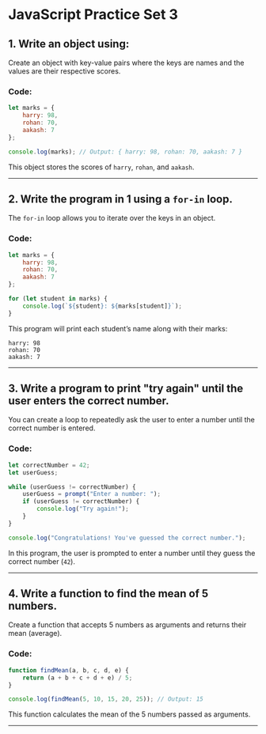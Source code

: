 # JavaScript Practice Set 3

## 1. Write an object using:
Create an object with key-value pairs where the keys are names and the values are their respective scores.

### Code:
```javascript
let marks = {
    harry: 98,
    rohan: 70,
    aakash: 7
};

console.log(marks); // Output: { harry: 98, rohan: 70, aakash: 7 }
```

This object stores the scores of `harry`, `rohan`, and `aakash`.

---

## 2. Write the program in 1 using a `for-in` loop.
The `for-in` loop allows you to iterate over the keys in an object.

### Code:
```javascript
let marks = {
    harry: 98,
    rohan: 70,
    aakash: 7
};

for (let student in marks) {
    console.log(`${student}: ${marks[student]}`);
}
```

This program will print each student’s name along with their marks:
```
harry: 98
rohan: 70
aakash: 7
```

---

## 3. Write a program to print "try again" until the user enters the correct number.

You can create a loop to repeatedly ask the user to enter a number until the correct number is entered.

### Code:
```javascript
let correctNumber = 42;
let userGuess;

while (userGuess != correctNumber) {
    userGuess = prompt("Enter a number: ");
    if (userGuess != correctNumber) {
        console.log("Try again!");
    }
}

console.log("Congratulations! You've guessed the correct number.");
```

In this program, the user is prompted to enter a number until they guess the correct number (`42`).

---

## 4. Write a function to find the mean of 5 numbers.

Create a function that accepts 5 numbers as arguments and returns their mean (average).

### Code:
```javascript
function findMean(a, b, c, d, e) {
    return (a + b + c + d + e) / 5;
}

console.log(findMean(5, 10, 15, 20, 25)); // Output: 15
```

This function calculates the mean of the 5 numbers passed as arguments.

---